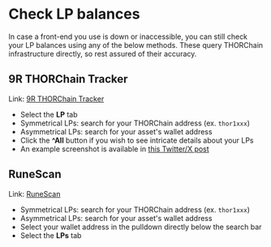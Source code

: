 # Check LP balances

In case a front-end you use is down or inaccessible, you can still check your
LP balances using any of the below methods.  These query THORChain infrastructure
directly, so rest assured of their accuracy.

## 9R THORChain Tracker

Link: [9R THORChain Tracker]

- Select the **LP** tab
- Symmetrical LPs: search for your THORChain address (ex. `thor1xxx`)
- Asymmetrical LPs: search for your asset's wallet address
- Click the **^All** button if you wish to see intricate details about your LPs
- An example screenshot is available in [this Twitter/X post](https://x.com/familiarcow/status/1814367868647076312)

## RuneScan

Link: [RuneScan]

- Symmetrical LPs: search for your THORChain address (ex. `thor1xxx`)
- Asymmetrical LPs: search for your asset's wallet address
- Select your wallet address in the pulldown directly below the search bar
- Select the **LPs** tab

[9R THORChain Tracker]: https://track.ninerealms.com/
[RuneScan]: https://runescan.io/
